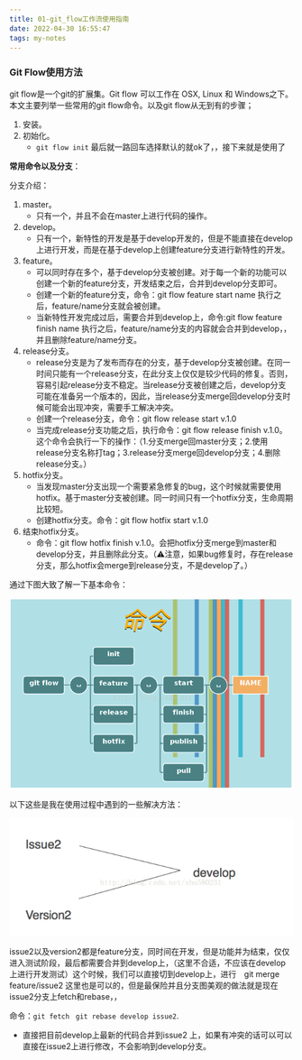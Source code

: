 ```yaml
---
title: 01-git_flow工作流使用指南
date: 2022-04-30 16:55:47
tags: my-notes
---
```

### Git Flow使用方法

git flow是一个git的扩展集。Git flow 可以工作在 OSX, Linux 和 Windows之下。
本文主要列举一些常用的git flow命令。以及git flow从无到有的步骤；

1. 安装。
2. 初始化。
   - `git flow init`       最后就一路回车选择默认的就ok了，，接下来就是使用了

**常用命令以及分支**：

分支介绍：

1. master。
   - 只有一个，并且不会在master上进行代码的操作。
2. develop。
   - 只有一个，新特性的开发是基于develop开发的，但是不能直接在develop上进行开发，而是在基于develop上创建feature分支进行新特性的开发。
3. feature。
   - 可以同时存在多个，基于develop分支被创建。对于每一个新的功能可以创建一个新的feature分支，开发结束之后，合并到develop分支即可。
   - 创建一个新的feature分支，命令：git flow feature start name 执行之后，feature/name分支就会被创建。
   - 当新特性开发完成过后，需要合并到develop上，命令:git flow feature finish name  执行之后，feature/name分支的内容就会合并到develop，，并且删除feature/name分支。
4. release分支。
   - release分支是为了发布而存在的分支，基于develop分支被创建。在同一时间只能有一个release分支，在此分支上仅仅是较少代码的修复。否则，容易引起release分支不稳定。当release分支被创建之后，develop分支可能在准备另一个版本的，因此，当release分支merge回develop分支时候可能会出现冲突，需要手工解决冲突。
   - 创建一个release分支，命令：git flow release start v.1.0
   - 当完成release分支功能之后，执行命令：git flow release finish v.1.0。这个命令会执行一下的操作：（1.分支merge回master分支；2.使用release分支名称打tag；3.release分支merge回develop分支；4.删除release分支。）
5. hotfix分支。
   - 当发现master分支出现一个需要紧急修复的bug，这个时候就需要使用hotfix。基于master分支被创建。同一时间只有一个hotfix分支，生命周期比较短。
   - 创建hotfix分支。命令：git flow hotfix start v.1.0
6. 结束hotfix分支。
   - 命令：git flow hotfix finish v.1.0。会把hotfix分支merge到master和develop分支，并且删除此分支。（⚠️注意，如果bug修复时，存在release分支，那么hotfix会merge到release分支，不是develop了。）

通过下图大致了解一下基本命令：

![1540448662264](/assets/1540448662264.png)

以下这些是我在使用过程中遇到的一些解决方法：

![1540448676152](/assets/1540448676152.png)

issue2以及version2都是feature分支，同时间在开发，但是功能并为结束，仅仅进入测试阶段，最后都需要合并到develop上，（这里不合适，不应该在develop上进行开发测试）这个时候，我们可以直接切到develop上，进行　git merge feature/issue2 这里也是可以的，但是最保险并且分支图美观的做法就是现在issue2分支上fetch和rebase，，

命令：`git fetch`              ` git rebase develop issue2`.  

- 直接把目前develop上最新的代码合并到issue2 上，如果有冲突的话可以可以直接在issue2上进行修改，不会影响到develop分支。